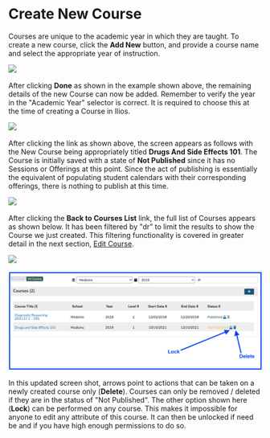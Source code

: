 # Create New Course

Courses are unique to the academic year in which they are taught. To create a new course, click the **Add New** button, and provide a course name and select the appropriate year of instruction.

![](../../.gitbook/assets/cs\_rw\_1.png)

After clicking **Done** as shown in the example shown above, the remaining details of the new Course can now be added. Remember to verify the year in the "Academic Year" selector is correct. It is required to choose this at the time of creating a Course in Ilios.

![](../../.gitbook/assets/cs\_rw\_2.png)

After clicking the link as shown above, the screen appears as follows with the New Course being appropriately titled **Drugs And Side Effects 101**. The Course is initially saved with a state of **Not Published** since it has no Sessions or Offerings at this point. Since the act of publishing is essentially the equivalent of populating student calendars with their corresponding offerings, there is nothing to publish at this time.

![](<../../.gitbook/assets/cs\_rw\_3 (1).png>)

After clicking the **Back to Courses List** link, the full list of Courses appears as shown below. It has been filtered by "dr" to limit the results to show the Course we just created. This filtering functionality is covered in greater detail in the next section, [Edit Course](https://iliosproject.gitbook.io/ilios-user-guide/courses-and-sessions/courses/edit-course).

![](../../.gitbook/assets/cs\_rw\_4.png)

![](<../../.gitbook/assets/Screen Shot 2021-10-15 at 1.32.39 PM.png>)

In this updated screen shot, arrows point to actions that can be taken on a newly created course only (**Delete**). Courses can only be removed / deleted if they are in the status of "Not Published". The other option shown here (**Lock**) can be performed on any course. This makes it impossible for anyone to edit any attribute of this course. It can then be unlocked if need be and if you have high enough permissions to do so.

